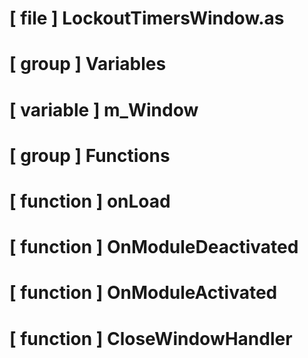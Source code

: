 # [ file ] LockoutTimersWindow.as

# [ group ] Variables

# [ variable ] m_Window

# [ group ] Functions

# [ function ] onLoad

# [ function ] OnModuleDeactivated

# [ function ] OnModuleActivated

# [ function ] CloseWindowHandler

